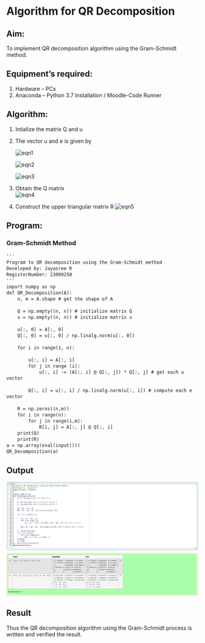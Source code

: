 # Algorithm for QR Decomposition
## Aim:
To implement QR decomposition algorithm using the Gram-Schmidt method.
## Equipment’s required:
1.	Hardware – PCs
2.	Anaconda – Python 3.7 Installation / Moodle-Code Runner
## Algorithm:
1.	Intialize the matrix Q and u
2.	The vector u and e is given by

    ![eqn1](./ex4.jpg)

    ![eqn2](./ex6.jpg)

    ![eqn3](./ex3.jpg)

3.	Obtain the Q matrix   
    ![eqn4](./ex1.jpg)
4.	Construct the upper triangular matrix R
    ![eqn5](./ex2.jpg)



## Program:
### Gram-Schmidt Method
```
''' 
Program to QR decomposition using the Gram-Schmidt method
Developed by: Jayasree R
RegisterNumber: 23009250
'''
import numpy as np
def QR_Decomposition(A):
    n, m = A.shape # get the shape of A
    
    Q = np.empty((n, n)) # initialize matrix Q
    u = np.empty((n, n)) # initialize matrix u
    
    u[:, 0] = A[:, 0]
    Q[:, 0] = u[:, 0] / np.linalg.norm(u[:, 0])
    
    for i in range(1, n):
        
        u[:, i] = A[:, i]
        for j in range (i):
            u[:, i] -= (A[:, i] @ Q[:, j]) * Q[:, j] # get each u vector
        
        Q[:, i] = u[:, i] / np.linalg.norm(u[:, i]) # compute each e vector
        
    R = np.zeros((n,m))
    for i in range(n):
        for j in range(i,m):
            R[i, j] = A[:, j] @ Q[:, i]
    print(Q)
    print(R)
a = np.array(eval(input()))
QR_Decomposition(a)

```

## Output

![Alt text](<Screenshot 2023-12-30 152033.png>)

## Result
Thus the QR decomposition algorithm using the Gram-Schmidt process is written and verified the result.